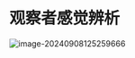 # 观察者感觉辨析

![image-20240908125259666](./../../TyporaImage/MicroExpression/image-20240908125259666.png)